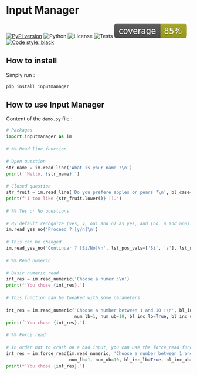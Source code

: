 # Input Manager

[![PyPI version](https://badge.fury.io/py/inputmanager.svg)](https://badge.fury.io/py/inputmanager)
![Python](https://img.shields.io/pypi/pyversions/inputmanager)
![License](https://img.shields.io/pypi/l/inputmanager)
![Tests](https://github.com/tristanmsct/Terminal/actions/workflows/tests.yml/badge.svg)
![Coverage](https://raw.githubusercontent.com/tristanmsct/Terminal/master/coverage.svg)
[![Code style: black](https://img.shields.io/badge/code%20style-black-000000.svg)](https://github.com/psf/black)

## How to install

Simply run :
```bash
pip install inputmanager
```

## How to use Input Manager

Content of the `demo.py` file :

```Python
# Packages
import inputmanager as im

# %% Read line function

# Open question
str_name = im.read_line('What is your name ?\n')
print(f'Hello, {str_name}.')

# Closed question
str_fruit = im.read_line('Do you prefere apples or pears ?\n', bl_case=False, lst_values=['Apples', 'Pears'])
print(f'I too like {str_fruit.lower()} :).')

# %% Yes or No questions

# By default recognize (yes, y, oui and o) as yes, and (no, n and non) as no.
im.read_yes_no('Proceed ? [y/n]\n')

# This can be changed
im.read_yes_no('Continuar ? [Si/No]\n', lst_pos_vals=['Si', 's'], lst_neg_vals=['No', 'n'])

# %% Read numeric

# Basic numeric read
int_res = im.read_numeric('Choose a numer :\n')
print(f'You chose {int_res}.')

# This function can be tweaked with some parameters :

int_res = im.read_numeric('Choose a number between 1 and 10 :\n', bl_int=True,
                          num_lb=1, num_ub=10, bl_inc_lb=True, bl_inc_ub=True)
print(f'You chose {int_res}.')

# %% Force read

# In order not to crash on a bad input, you can use the force_read function
int_res = im.force_read(im.read_numeric, 'Choose a number between 1 and 10 :\n', bl_int=True,
                        num_lb=1, num_ub=10, bl_inc_lb=True, bl_inc_ub=True)
print(f'You chose {int_res}.')
```

